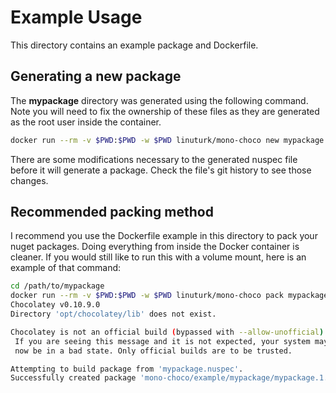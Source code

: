 # Example Usage

This directory contains an example package and Dockerfile.

## Generating a new package

The **mypackage** directory was generated using the following command. Note you will need to fix the ownership of these files as they are generated as the root user inside the container.

```bash
docker run --rm -v $PWD:$PWD -w $PWD linuturk/mono-choco new mypackage --version 1.0.0 --maintainer "Justin Phelps"
```

There are some modifications necessary to the generated nuspec file before it will generate a package. Check the file's git history to see those changes.

## Recommended packing method

I recommend you use the Dockerfile example in this directory to pack your nuget packages. Doing everything from inside the Docker container is cleaner. If you would still like to run this with a volume mount, here is an example of that command:

```bash
cd /path/to/mypackage
docker run --rm -v $PWD:$PWD -w $PWD linuturk/mono-choco pack mypackage.nuspec
Chocolatey v0.10.9.0
Directory 'opt/chocolatey/lib' does not exist.

Chocolatey is not an official build (bypassed with --allow-unofficial).
 If you are seeing this message and it is not expected, your system may
 now be in a bad state. Only official builds are to be trusted.

Attempting to build package from 'mypackage.nuspec'.
Successfully created package 'mono-choco/example/mypackage/mypackage.1.0.0.nupkg'
```
